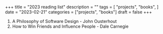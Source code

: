 +++
title = "2023 reading list"
description = ""
tags = [
    "projects",
    "books",
]
date = "2023-02-21"
categories = ["projects",
              "books"]
draft = false
+++

1. A Philosophy of Software Design - John Ousterhout
2. How to Win Friends and Influence People - Dale Carnegie

